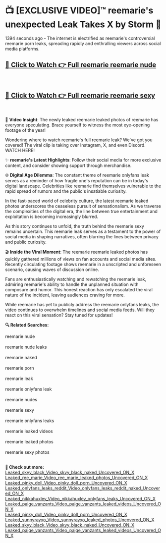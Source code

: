 # 📺 [EXCLUSIVE VIDEO]™ reemarie's unexpected Leak Takes X by Storm 🚀

1394 seconds ago - The internet is electrified as reemarie's controversial reemarie porn leaks, spreading rapidly and enthralling viewers across social media platforms.

<h2><a href="https://github-6l9.pages.dev/link1">🔗 Click to Watch 👉 Full reemarie reemarie nude</a></h2><br>
<h2><a href="https://github-6l9.pages.dev/link2">🔗 Click to Watch 👉 Full reemarie reemarie sexy</a></h2><br>

🎥 **Video Insight**: The newly leaked reemarie leaked photos of reemarie has everyone speculating. Brace yourself to witness the most eye-opening footage of the year!

Wondering where to watch reemarie's full reemarie leak? We've got you covered! The viral clip is taking over Instagram, X, and even Discord. WATCH HERE!

✨ **reemarie's Latest Highlights**: Follow their social media for more exclusive content, and consider showing support through merchandise.

🌐 **Digital Age Dilemma**: The constant theme of reemarie onlyfans leak serves as a reminder of how fragile one's reputation can be in today's digital landscape. Celebrities like reemarie find themselves vulnerable to the rapid spread of rumors and the public's insatiable curiosity.

In the fast-paced world of celebrity culture, the latest reemarie leaked photos underscores the ceaseless pursuit of sensationalism. As we traverse the complexities of the digital era, the line between true entertainment and exploitation is becoming increasingly blurred.

As this story continues to unfold, the truth behind the reemarie sexy remains uncertain. This reemarie leak serves as a testament to the power of social media in shaping narratives, often blurring the lines between privacy and public curiosity.

🎬 **Inside the Viral Moment**: The reemarie reemarie leaked photos has quickly gathered millions of views on fan accounts and social media sites. Recently circulating footage shows reemarie in a unscripted and unforeseen scenario, causing waves of discussion online.

Fans are enthusiastically watching and rewatching the reemarie leak, admiring reemarie's ability to handle the unplanned situation with composure and humor. This honest reaction has only escalated the viral nature of the incident, leaving audiences craving for more.

While reemarie has yet to publicly address the reemarie onlyfans leaks, the video continues to overwhelm timelines and social media feeds. Will they react on this viral sensation? Stay tuned for updates!

<strong>🔍 Related Searches:</strong>

reemarie nude
<br><br>
reemarie nude leaks
<br><br>
reemarie naked
<br><br>
reemarie porn
<br><br>
reemarie leak
<br><br>
reemarie onlyfans leak
<br><br>
reemarie nudes
<br><br>
reemarie sexy
<br><br>
reemarie onlyfans leaks
<br><br>
reemarie leaked videos
<br><br>
reemarie leaked photos
<br><br>
reemarie sexy photos
<br><br>



<strong>🔗 Check out more:</strong><br>
<a href="./Leaked_skyy_black_Video_skyy_black_naked_Uncovered_ON_X.md">Leaked_skyy_black_Video_skyy_black_naked_Uncovered_ON_X</a><br>
<a href="./Leaked_ree_marie_Video_ree_marie_leaked_photos_Uncovered_ON_X.md">Leaked_ree_marie_Video_ree_marie_leaked_photos_Uncovered_ON_X</a><br>
<a href="./Leaked_pinky_doll_Video_pinky_doll_porn_Uncovered_ON_X.md">Leaked_pinky_doll_Video_pinky_doll_porn_Uncovered_ON_X</a><br>
<a href="./Leaked_onlyfans_leaks_reddit_Video_onlyfans_leaks_reddit_naked_Uncovered_ON_X.md">Leaked_onlyfans_leaks_reddit_Video_onlyfans_leaks_reddit_naked_Uncovered_ON_X</a><br>
<a href="./Leaked_nikkahuxley_Video_nikkahuxley_onlyfans_leaks_Uncovered_ON_X.md">Leaked_nikkahuxley_Video_nikkahuxley_onlyfans_leaks_Uncovered_ON_X</a><br>
<a href="./Leaked_paige_vanzants_Video_paige_vanzants_leaked_videos_Uncovered_ON_X.md">Leaked_paige_vanzants_Video_paige_vanzants_leaked_videos_Uncovered_ON_X</a><br>
<a href="./Leaked_pinky_doll_Video_pinky_doll_porn_Uncovered_ON_X.md">Leaked_pinky_doll_Video_pinky_doll_porn_Uncovered_ON_X</a><br>
<a href="./Leaked_sunnyrayxo_Video_sunnyrayxo_leaked_photos_Uncovered_ON_X.md">Leaked_sunnyrayxo_Video_sunnyrayxo_leaked_photos_Uncovered_ON_X</a><br>
<a href="./Leaked_skyy_black_Video_skyy_black_naked_Uncovered_ON_X.md">Leaked_skyy_black_Video_skyy_black_naked_Uncovered_ON_X</a><br>
<a href="./Leaked_paige_vanzants_Video_paige_vanzants_leaked_videos_Uncovered_ON_X.md">Leaked_paige_vanzants_Video_paige_vanzants_leaked_videos_Uncovered_ON_X</a><br>
